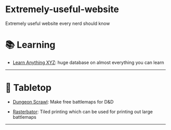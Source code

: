 # Extremely-useful-website
Extremely useful website every nerd should know 

# 📚 Learning

- [Learn Anything XYZ](https://learn-anything.xyz/): huge database on almost everything you can learn

---

# 🐉 Tabletop

- [Dungeon Scrawl](https://www.dungeonscrawl.com/): Make free battlemaps for D&D

- [Rasterbator](https://posterizer.online/rasterbator/): Tiled printing which can be used for printing out large battlemaps

---

